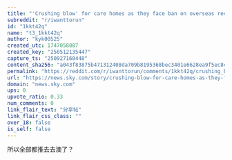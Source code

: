 ```yaml
---
title: "'Crushing blow' for care homes as they face ban on overseas recruitment"
subreddit: "r/iwanttorun"
id: "1kkt42q"
name: "t3_1kkt42q"
author: "kyk00525"
created_utc: 1747058087
created_key: "250512135447"
capture_ts: "250927160448"
content_sha256: "a043f83875b471312408da709b8195368bec3401e6628ea9f5ec8c76cbc32cfd"
permalink: "https://reddit.com/r/iwanttorun/comments/1kkt42q/crushing_blow_for_care_homes_as_they_face_ban_on/"
url: "https://news.sky.com/story/crushing-blow-for-care-homes-as-they-face-ban-on-overseas-recruitment-13365661"
domain: "news.sky.com"
ups: 0
upvote_ratio: 0.33
num_comments: 0
link_flair_text: "分享帖"
link_flair_css_class: ""
over_18: false
is_self: false
---
```


所以全部都推去去澳了？
